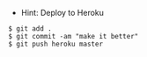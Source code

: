 - Hint: Deploy to Heroku

```
$ git add .
$ git commit -am "make it better"
$ git push heroku master
```
